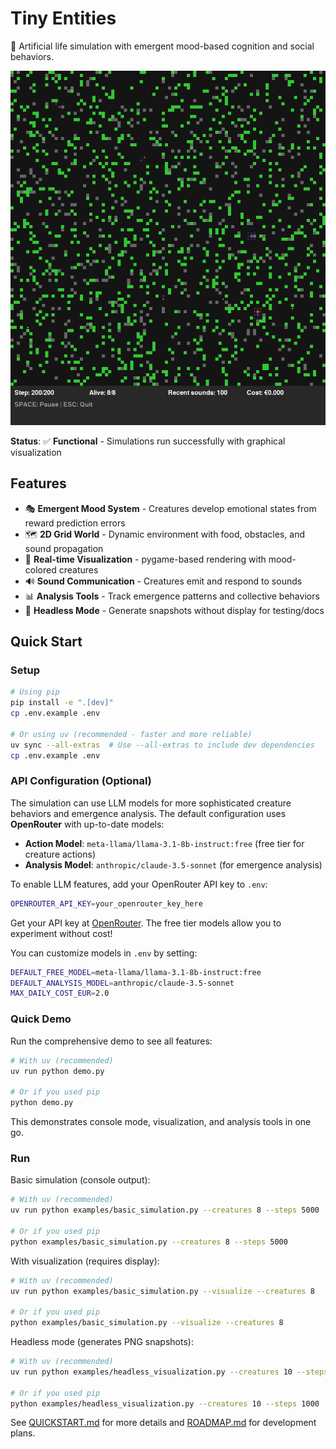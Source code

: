 # Tiny Entities

🧬 Artificial life simulation with emergent mood-based cognition and social behaviors.

![Simulation Example](docs/images/simulation_example.png)

**Status**: ✅ **Functional** - Simulations run successfully with graphical visualization

## Features

- 🎭 **Emergent Mood System** - Creatures develop emotional states from reward prediction errors
- 🗺️ **2D Grid World** - Dynamic environment with food, obstacles, and sound propagation  
- 🎨 **Real-time Visualization** - pygame-based rendering with mood-colored creatures
- 🔊 **Sound Communication** - Creatures emit and respond to sounds
- 📊 **Analysis Tools** - Track emergence patterns and collective behaviors
- 🧪 **Headless Mode** - Generate snapshots without display for testing/docs

## Quick Start

### Setup

```bash
# Using pip
pip install -e ".[dev]"
cp .env.example .env

# Or using uv (recommended - faster and more reliable)
uv sync --all-extras  # Use --all-extras to include dev dependencies
cp .env.example .env
```

### API Configuration (Optional)

The simulation can use LLM models for more sophisticated creature behaviors and emergence analysis. The default configuration uses **OpenRouter** with up-to-date models:

- **Action Model**: `meta-llama/llama-3.1-8b-instruct:free` (free tier for creature actions)
- **Analysis Model**: `anthropic/claude-3.5-sonnet` (for emergence analysis)

To enable LLM features, add your OpenRouter API key to `.env`:
```bash
OPENROUTER_API_KEY=your_openrouter_key_here
```

Get your API key at [OpenRouter](https://openrouter.ai/). The free tier models allow you to experiment without cost!

You can customize models in `.env` by setting:
```bash
DEFAULT_FREE_MODEL=meta-llama/llama-3.1-8b-instruct:free
DEFAULT_ANALYSIS_MODEL=anthropic/claude-3.5-sonnet
MAX_DAILY_COST_EUR=2.0
```

### Quick Demo

Run the comprehensive demo to see all features:
```bash
# With uv (recommended)
uv run python demo.py

# Or if you used pip
python demo.py
```

This demonstrates console mode, visualization, and analysis tools in one go.

### Run

Basic simulation (console output):
```bash
# With uv (recommended)
uv run python examples/basic_simulation.py --creatures 8 --steps 5000

# Or if you used pip
python examples/basic_simulation.py --creatures 8 --steps 5000
```

With visualization (requires display):
```bash
# With uv (recommended)
uv run python examples/basic_simulation.py --visualize --creatures 8

# Or if you used pip
python examples/basic_simulation.py --visualize --creatures 8
```

Headless mode (generates PNG snapshots):
```bash
# With uv (recommended)
uv run python examples/headless_visualization.py --creatures 10 --steps 1000

# Or if you used pip
python examples/headless_visualization.py --creatures 10 --steps 1000
```

See [QUICKSTART.md](QUICKSTART.md) for more details and [ROADMAP.md](ROADMAP.md) for development plans.
